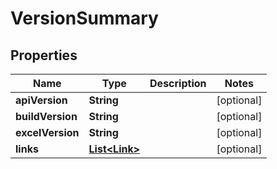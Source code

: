 
# VersionSummary

## Properties
Name | Type | Description | Notes
------------ | ------------- | ------------- | -------------
**apiVersion** | **String** |  |  [optional]
**buildVersion** | **String** |  |  [optional]
**excelVersion** | **String** |  |  [optional]
**links** | [**List&lt;Link&gt;**](Link.md) |  |  [optional]



